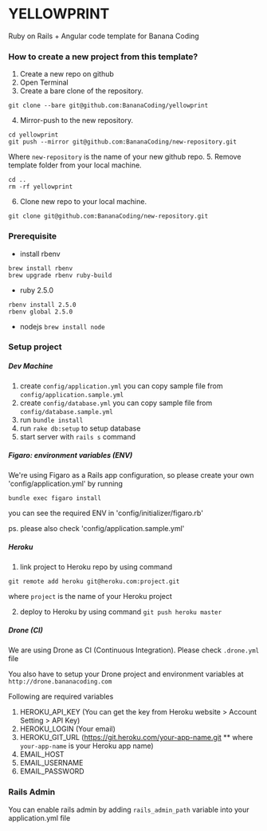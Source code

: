 # YELLOWPRINT

Ruby on Rails + Angular code template for Banana Coding

### How to create a new project from this template?

1. Create a new repo on github
2. Open Terminal
3. Create a bare clone of the repository.
```
git clone --bare git@github.com:BananaCoding/yellowprint
```
4. Mirror-push to the new repository.
```
cd yellowprint
git push --mirror git@github.com:BananaCoding/new-repository.git
```
Where `new-repository` is the name of your new github repo.
5. Remove template folder from your local machine.
```
cd ..
rm -rf yellowprint
```
6. Clone new repo to your local machine.
```
git clone git@github.com:BananaCoding/new-repository.git
```

### Prerequisite
- install rbenv
```
brew install rbenv
brew upgrade rbenv ruby-build
```
- ruby 2.5.0
```
rbenv install 2.5.0
rbenv global 2.5.0
```
- nodejs `brew install node`

### Setup project

##### Dev Machine

1. create `config/application.yml` you can copy sample file from  `config/application.sample.yml`
2. create `config/database.yml` you can copy sample file from  `config/database.sample.yml`
3. run `bundle install`
4. run `rake db:setup` to setup database
5. start server with `rails s` command

##### Figaro: environment variables (ENV)
We're using Figaro as a Rails app configuration, so please create your own 'config/application.yml' by running
```
bundle exec figaro install
```
you can see the required ENV in 'config/initializer/figaro.rb'

ps. please also check 'config/application.sample.yml'

##### Heroku

1. link project to Heroku repo by using command
```
git remote add heroku git@heroku.com:project.git
```
where `project` is the name of your Heroku project

2. deploy to Heroku by using command `git push heroku master`

##### Drone (CI)

We are using Drone as CI (Continuous Integration). Please check `.drone.yml` file

You also have to setup your Drone project and environment variables at `http://drone.bananacoding.com`

Following are required variables

1. HEROKU_API_KEY (You can get the key from Heroku website > Account Setting > API Key)
2. HEROKU_LOGIN (Your email)
3. HEROKU_GIT_URL (https://git.heroku.com/your-app-name.git ** where `your-app-name` is your Heroku app name)
4. EMAIL_HOST
5. EMAIL_USERNAME
6. EMAIL_PASSWORD

### Rails Admin

You can enable rails admin by adding `rails_admin_path` variable into your application.yml file
